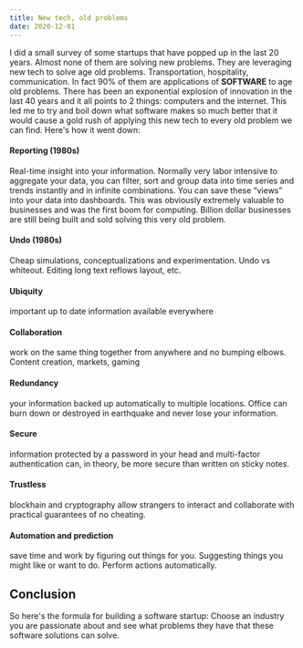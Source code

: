 ```yaml
---
title: New tech, old problems
date: 2020-12-01
---
```


I did a small survey of some startups that have popped up in the last 20 years. Almost none of them are solving new problems. They are leveraging new tech to solve age old problems. Transportation, hospitality, communication. In fact 90% of them are applications of **SOFTWARE**
to age old problems. There has been an exponential explosion of innovation in the last 40 years
and it all points to 2 things: computers and the internet. This led me to try and boil down
what software makes so much better that it would cause a gold rush of applying this new tech
to every old problem we can find. Here's how it went down:

#### Reporting (1980s)

Real-time insight into your information. Normally very labor intensive to aggregate your data,
you can filter, sort and group data into time series and trends instantly and in infinite
combinations. You can save these “views” into your data into dashboards. This was obviously
extremely valuable to businesses and was the first boom for computing. Billion dollar businesses
are still being built and sold solving this very old problem.

#### Undo (1980s)

Cheap simulations, conceptualizations and experimentation. Undo vs whiteout. Editing long text reflows layout, etc.

#### Ubiquity

important up to date information available everywhere

#### Collaboration

work on the same thing together from anywhere and no bumping elbows. Content creation, markets, gaming

#### Redundancy

your information backed up automatically to multiple locations. Office can burn down or destroyed in earthquake and never lose your information.

#### Secure

information protected by a password in your head and multi-factor authentication can, in theory, be more secure than written on sticky notes.

#### Trustless

blockhain and cryptography allow strangers to interact and collaborate with practical guarantees of no cheating.

#### Automation and prediction

save time and work by figuring out things for you. Suggesting things you might like or want to do. Perform actions automatically.

## Conclusion

So here's the formula for building a software startup: Choose an industry you are passionate about
and see what problems they have that these software solutions can solve.

